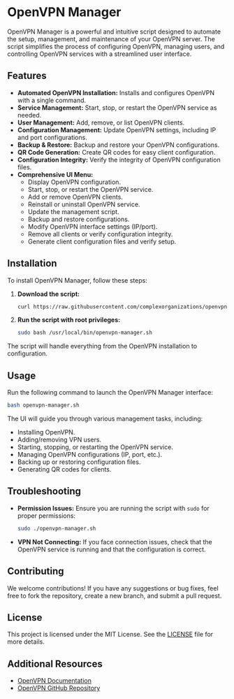 # OpenVPN Manager

OpenVPN Manager is a powerful and intuitive script designed to automate the setup, management, and maintenance of your OpenVPN server. The script simplifies the process of configuring OpenVPN, managing users, and controlling OpenVPN services with a streamlined user interface.

## Features

- **Automated OpenVPN Installation:** Installs and configures OpenVPN with a single command.
- **Service Management:** Start, stop, or restart the OpenVPN service as needed.
- **User Management:** Add, remove, or list OpenVPN clients.
- **Configuration Management:** Update OpenVPN settings, including IP and port configurations.
- **Backup & Restore:** Backup and restore your OpenVPN configurations.
- **QR Code Generation:** Create QR codes for easy client configuration.
- **Configuration Integrity:** Verify the integrity of OpenVPN configuration files.
- **Comprehensive UI Menu:**
  - Display OpenVPN configuration.
  - Start, stop, or restart the OpenVPN service.
  - Add or remove OpenVPN clients.
  - Reinstall or uninstall OpenVPN service.
  - Update the management script.
  - Backup and restore configurations.
  - Modify OpenVPN interface settings (IP/port).
  - Remove all clients or verify configuration integrity.
  - Generate client configuration files and verify setup.

## Installation

To install OpenVPN Manager, follow these steps:

1. **Download the script:**

   ```bash
   curl https://raw.githubusercontent.com/complexorganizations/openvpn-manager/main/openvpn-manager.sh --create-dirs -o /usr/local/bin/openvpn-manager.sh
   ```

2. **Run the script with root privileges:**
   ```bash
   sudo bash /usr/local/bin/openvpn-manager.sh
   ```

The script will handle everything from the OpenVPN installation to configuration.

## Usage

Run the following command to launch the OpenVPN Manager interface:

```bash
bash openvpn-manager.sh
```

The UI will guide you through various management tasks, including:

- Installing OpenVPN.
- Adding/removing VPN users.
- Starting, stopping, or restarting the OpenVPN service.
- Managing OpenVPN configurations (IP, port, etc.).
- Backing up or restoring configuration files.
- Generating QR codes for clients.

## Troubleshooting

- **Permission Issues:** Ensure you are running the script with `sudo` for proper permissions:

  ```bash
  sudo ./openvpn-manager.sh
  ```

- **VPN Not Connecting:** If you face connection issues, check that the OpenVPN service is running and that the configuration is correct.

## Contributing

We welcome contributions! If you have any suggestions or bug fixes, feel free to fork the repository, create a new branch, and submit a pull request.

## License

This project is licensed under the MIT License. See the [LICENSE](LICENSE) file for more details.

## Additional Resources

- [OpenVPN Documentation](https://openvpn.net/community-resources/)
- [OpenVPN GitHub Repository](https://github.com/OpenVPN)
